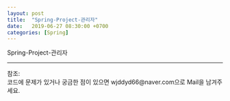 ```yaml
---
layout: post
title:  "Spring-Project-관리자"
date:   2019-06-27 08:30:00 +0700
categories: [Spring]
---
```


Spring-Project-관리자



<hr>
참조:<https://github.com/wjddyd66/Project/tree/master/BomAir_ver_Final><br>
코드에 문제가 있거나 궁금한 점이 있으면 wjddyd66@naver.com으로  Mail을 남겨주세요.